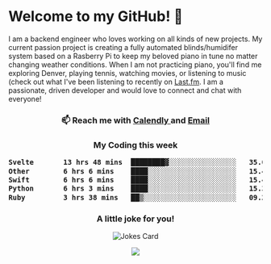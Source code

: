 <h1> Welcome to my GitHub! 👋 </h1>


  I am a backend engineer who loves working on all kinds of new projects. My current passion project is creating a fully automated blinds/humidifer system based on a Rasberry Pi to keep my beloved piano in tune no matter changing weather conditions. When I am not practicing piano, you'll find me exploring Denver, playing tennis, watching movies, or listening to music (check out what I've been listening to recently on [Last.fm](https://www.last.fm/user/mballa000). I am a passionate, driven developer and would love to connect and chat with everyone!

<h3 align = "center"> 📫 Reach me with <a href = "https://calendly.com/msbrandt00/30min"> Calendly </a> and <a href="mailto:msbrandt00@gmail.com">Email</a> 
 </h3>


 
<div align = "center"
[![Anurag's GitHub stats](https://github-readme-stats.vercel.app/api?username=mbrandt00)](https://github.com/anuraghazra/github-readme-stats)
          </div>
<h3 align="center">
  My Coding this week
<!--START_SECTION:waka-->

```txt
Svelte       13 hrs 48 mins  ████████▓░░░░░░░░░░░░░░░░   35.02 %
Other        6 hrs 6 mins    ████░░░░░░░░░░░░░░░░░░░░░   15.48 %
Swift        6 hrs 6 mins    ████░░░░░░░░░░░░░░░░░░░░░   15.48 %
Python       6 hrs 3 mins    ████░░░░░░░░░░░░░░░░░░░░░   15.34 %
Ruby         3 hrs 38 mins   ██▒░░░░░░░░░░░░░░░░░░░░░░   09.22 %
```

<!--END_SECTION:waka-->

### A little joke for you!

![Jokes Card](https://readme-jokes.vercel.app/api?hideBorder)

<a href="https://www.linkedin.com/in/mbrandt00/"><img src="https://img.shields.io/badge/linkedin-%230077B5.svg?&style=for-the-badge&logo=linkedin&logoColor=white" /></a>

